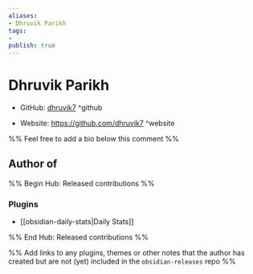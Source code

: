 ```yaml
---
aliases:
- Dhruvik Parikh
tags:
- 
publish: true
---
```


# Dhruvik Parikh

- GitHub: [dhruvik7](https://github.com/dhruvik7/) ^github
<!-- - Discord: `@` ^discord-->
- Website: <https://github.com/dhruvik7> ^website
<!-- - [[Publish sites|Publish site]]: ^publish-->

%% Feel free to add a bio below this comment %%


## Author of

%% Begin Hub: Released contributions %%
### Plugins
- [[obsidian-daily-stats|Daily Stats]]

%% End Hub: Released contributions %%

%% Add links to any plugins, themes or other notes that the author has created but are not (yet) included in the `obsidian-releases` repo %%

<!--
### Unlisted plugins

- 
-->

<!--
### Others

- 
-->

<!--
## Sponsor this author

- [[GitHub sponsors]]: [Sponsor @dhruvik7 on GitHub Sponsors](https://github.com/sponsors/dhruvik7) ^github-sponsor
- [[Buy me a coffee]]: ^buy-me-a-coffee
- [[PayPal]]: ^paypal
- [[Patreon]]: ^patreon

-->

<!--
## Follow this author

- [[YouTube Channels|On YouTube]]: ^youtube
- Twitter: ^twitter
- ...
-->
